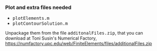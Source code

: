 ### Plot and extra files needed

* <tt>plotElements.m</tt>
* <tt>plotContourSolution.m</tt>

Unpackage them from the file <tt>additonalFiles.zip</tt>, that you can
download at Toni Susin's Numerical Factory,
https://numfactory.upc.edu/web/FiniteElements/files/additionalFiles.zip
